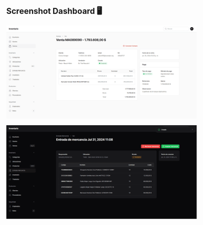 ## Screenshot Dashboard 🖥️️

![screenshot-1](/public/screenshot/screenshot-1.png)

![screenshot-1](/public/screenshot/screenshot-2.png)

